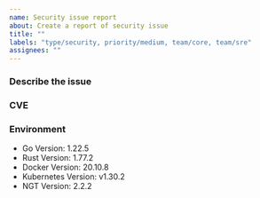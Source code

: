 ```yaml
---
name: Security issue report
about: Create a report of security issue
title: ""
labels: "type/security, priority/medium, team/core, team/sre"
assignees: ""
---
```


### Describe the issue

<!-- A clear and concise description of what the issue is. -->

### CVE

### Environment

<!--- Please change the versions below along with your environment -->

- Go Version: 1.22.5
- Rust Version: 1.77.2
- Docker Version: 20.10.8
- Kubernetes Version: v1.30.2
- NGT Version: 2.2.2
